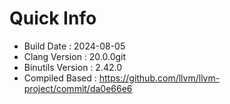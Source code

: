 # Quick Info
* Build Date : 2024-08-05
* Clang Version : 20.0.0git
* Binutils Version : 2.42.0
* Compiled Based : https://github.com/llvm/llvm-project/commit/da0e66e6
